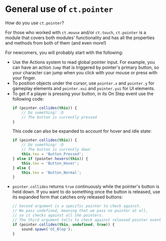# General use of `ct.pointer`

How do you use `ct.pointer`?

For those who worked with `ct.mouse` and/or `ct.touch`, `ct.pointer` is a module that covers both modules' functionality and has all the properties and methods from both of them (and even more!)

For newcomers, you will probably start with the following:

* Use the Actions system to read global pointer input. For example, you can have an action `Jump` that is triggered by pointer's primary button, so your character can jump when you click with your mouse or press with your finger.
* To position objects under the cursor, use `pointer.x` and `pointer.y` for gameplay elements and `pointer.xui` and `pointer.yui` for UI elements.
* To get if a player is pressing your button, in its On Step event use the following code:
  ```js
  if (pointer.collides(this)) {
      // Do something! :D
      // The button is currently pressed
  }
  ```
  This code can also be expanded to account for hover and idle state:
  ```js
  if (pointer.collides(this)) {
      // Do something! :D
      // The button is currently down
      this.tex = 'Button_Pressed';
  } else if (pointer.hovers(this)) {
      this.tex = 'Button_Hover';
  } else {
      this.tex = 'Button_Normal';
  }
  ```
* `pointer.collides` returns `true` continuously while the pointer's button is held down. If you want to do something once the button is released, use its expanded form that catches only released buttons:
  ```js
  // Second argument is a specific pointer to check against.
  // We pass undefined, meaning that we pass no pointer at all,
  // so it checks against all the pointers.
  // The third argument tells to check against released pointer events.
  if (pointer.collides(this, undefined, true)) {
      sound.spawn('UI_Blep');
  }
  ```
